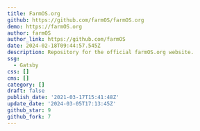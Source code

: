 ```yaml
---
title: FarmOS.org
github: https://github.com/farmOS/farmOS.org
demo: https://farmOS.org
author: farmOS
author_link: https://github.com/farmOS
date: 2024-02-18T09:44:57.545Z
description: Repository for the official farmOS.org website.
ssg:
  - Gatsby
css: []
cms: []
category: []
draft: false
publish_date: '2021-03-17T15:41:48Z'
update_date: '2024-03-05T17:13:45Z'
github_star: 9
github_fork: 7
---
```

